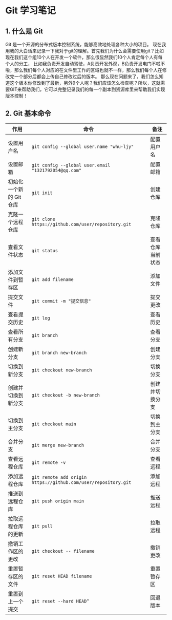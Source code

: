 # Git 学习笔记

## 1. 什么是 Git
Git 是一个开源的分布式版本控制系统，能够高效地处理各种大小的项目。
现在我用我的大白话来记录一下我对于git的理解。首先我们为什么会需要使用git？比如现在我们这个组10个人在开发一个软件，那么很显然我们10个人肯定每个人有每个人的分工，
比如我负责开发自动驾驶，A负责开发外观，B负责开发电门不啦不啦，那么我们每个人对应的在文件里工作的区域也就不一样，那么我们每个人在修改完一个部分后都会上传自己修改过后的版本。
那么现在问题来了，我们怎么知道这个版本你修改到了最新，另外9个人呢？我们应该怎么检查呢？所以，这就需要GIT来帮助我们，它可以完整记录我们的每一个副本到资源库里来帮助我们实现版本控制！

## 2. Git 基本命令

| 作用 | 命令 | 备注 |
| ---- | ---- | ---- |
| 设置用户名 | `git config --global user.name "whu-ljy"` | 配置用户名 |
| 设置邮箱 | `git config --global user.email "1321792054@qq.com"` | 配置邮箱 |
| 初始化一个新的 Git 仓库 | `git init` | 创建仓库 |
| 克隆一个远程仓库 | `git clone https://github.com/user/repository.git` | 克隆仓库 |
| 查看文件状态 | `git status` | 查看仓库当前状态 |
| 添加文件到暂存区 | `git add filename` | 添加文件 |
| 提交文件 | `git commit -m "提交信息"` | 提交更改 |
| 查看提交历史 | `git log` | 查看历史 |
| 查看所有分支 | `git branch` | 查看分支 |
| 创建新分支 | `git branch new-branch` | 创建分支 |
| 切换到新分支 | `git checkout new-branch` | 切换分支 |
| 创建并切换到新分支 | `git checkout -b new-branch` | 创建并切换分支 |
| 切换到主分支 | `git checkout main` | 切换到主分支 |
| 合并分支 | `git merge new-branch` | 合并分支 |
| 查看远程仓库 | `git remote -v` | 查看远程 |
| 添加远程仓库 | `git remote add origin https://github.com/user/repository.git` | 添加远程 |
| 推送到远程仓库 | `git push origin main` | 推送远程 |
| 拉取远程仓库的更新 | `git pull` | 拉取远程 |
| 撤销工作区的更改 | `git checkout -- filename` | 撤销更改 |
| 重置暂存区的文件 | `git reset HEAD filename` | 重置暂存区 |
| 重置到上一个提交 | `git reset --hard HEAD^` | 回退版本 |
